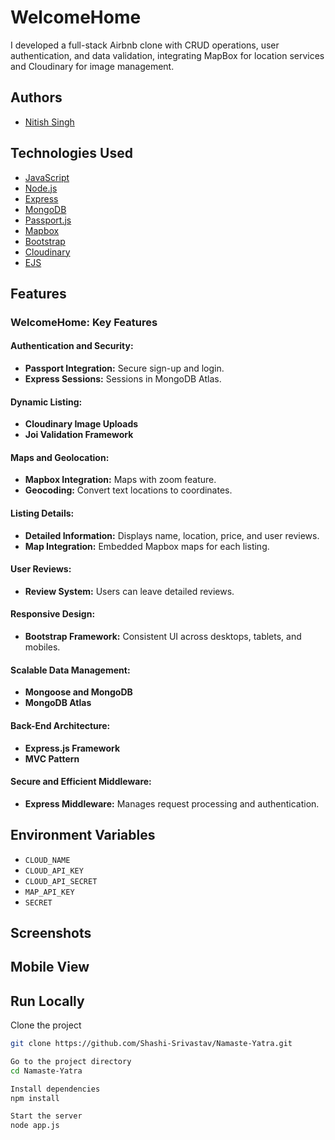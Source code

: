 # WelcomeHome
I developed a full-stack Airbnb clone with CRUD operations, user authentication, and data validation, integrating MapBox for location services and Cloudinary for image management.

## Authors
- [Nitish Singh](https://github.com/NitishSP)

## Technologies Used

- [JavaScript](https://www.javascript.com/)
- [Node.js](https://nodejs.org/)
- [Express](https://expressjs.com/)
- [MongoDB](https://www.mongodb.com/)
- [Passport.js](http://www.passportjs.org/)
- [Mapbox](https://www.mapbox.com/)
- [Bootstrap](https://getbootstrap.com/)
- [Cloudinary](https://cloudinary.com/)
- [EJS](https://ejs.co/)

## Features

### WelcomeHome: Key Features

#### Authentication and Security:

- **Passport Integration:** Secure sign-up and login.
- **Express Sessions:** Sessions in MongoDB Atlas.

#### Dynamic Listing:

- **Cloudinary Image Uploads** 
- **Joi Validation Framework**

#### Maps and Geolocation:

- **Mapbox Integration:** Maps with zoom feature.
- **Geocoding:** Convert text locations to coordinates.

#### Listing Details:

- **Detailed Information:** Displays name, location, price, and user reviews.
- **Map Integration:** Embedded Mapbox maps for each listing.

#### User Reviews:

- **Review System:** Users can leave detailed reviews.

#### Responsive Design:

- **Bootstrap Framework:** Consistent UI across desktops, tablets, and mobiles.

#### Scalable Data Management:

- **Mongoose and MongoDB** 
- **MongoDB Atlas**

#### Back-End Architecture:

- **Express.js Framework**
- **MVC Pattern**

#### Secure and Efficient Middleware:

- **Express Middleware:** Manages request processing and authentication.

## Environment Variables

- `CLOUD_NAME`
- `CLOUD_API_KEY`
- `CLOUD_API_SECRET`
- `MAP_API_KEY`
- `SECRET`

## Screenshots



## Mobile View



## Run Locally

Clone the project

```bash
git clone https://github.com/Shashi-Srivastav/Namaste-Yatra.git

Go to the project directory
cd Namaste-Yatra

Install dependencies
npm install

Start the server
node app.js

